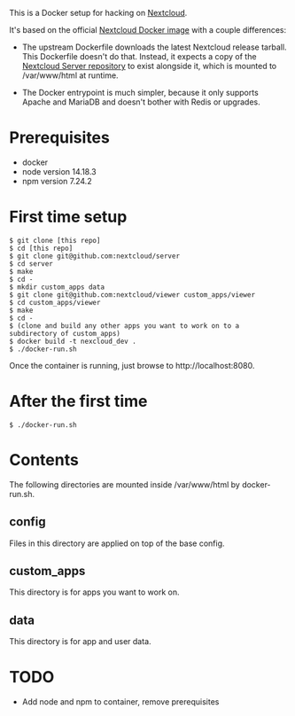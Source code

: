 This is a Docker setup for hacking on [Nextcloud](https://nextcloud.com).

It's based on the official [Nextcloud Docker image](https://github.com/nextcloud/docker) with a
couple differences:

* The upstream Dockerfile downloads the latest Nextcloud release tarball. This Dockerfile doesn't
  do that. Instead, it expects a copy of the
  [Nextcloud Server repository](https://github.com/nextcloud/server) to exist alongside it, which
  is mounted to /var/www/html at runtime.

* The Docker entrypoint is much simpler, because it only supports Apache and MariaDB and doesn't
  bother with Redis or upgrades.

# Prerequisites

* docker
* node version 14.18.3
* npm version 7.24.2

# First time setup

```
$ git clone [this repo]
$ cd [this repo]
$ git clone git@github.com:nextcloud/server
$ cd server
$ make
$ cd -
$ mkdir custom_apps data
$ git clone git@github.com:nextcloud/viewer custom_apps/viewer
$ cd custom_apps/viewer
$ make
$ cd -
$ (clone and build any other apps you want to work on to a subdirectory of custom_apps)
$ docker build -t nexcloud_dev .
$ ./docker-run.sh
```

Once the container is running, just browse to http://localhost:8080.

# After the first time

```
$ ./docker-run.sh
```

# Contents

The following directories are mounted inside /var/www/html by docker-run.sh.

## config

Files in this directory are applied on top of the base config.

## custom_apps

This directory is for apps you want to work on.

## data

This directory is for app and user data.

# TODO

* Add node and npm to container, remove prerequisites

